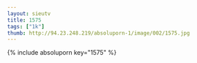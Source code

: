 ```yaml
--- 
layout: sieutv
title: 1575
tags: ["1k"]
thumb: http://94.23.248.219/absoluporn-1/image/002/1575.jpg
---
```

{% include absoluporn key="1575" %} 
